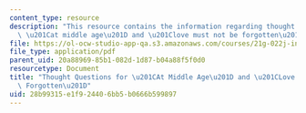 ```yaml
---
content_type: resource
description: "This resource contains the information regarding thought questions for\
  \ \u201Cat middle age\u201D and \u201Clove must not be forgotten\u201D."
file: https://ol-ocw-studio-app-qa.s3.amazonaws.com/courses/21g-022j-international-womens-voices-spring-2004/28b99315e1f924406bb5b0666b599897_MIT21G_022JS04_f_at.pdf
file_type: application/pdf
parent_uid: 20a88969-85b1-082d-1d87-b04a88f5f0d0
resourcetype: Document
title: "Thought Questions for \u201CAt Middle Age\u201D and \u201CLove Must Not be\
  \ Forgotten\u201D"
uid: 28b99315-e1f9-2440-6bb5-b0666b599897
---
```

